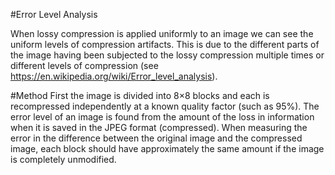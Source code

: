 #Error Level Analysis

When lossy compression is applied uniformly to an image we can see the uniform levels of compression artifacts. 
This is due to the different parts of the image having been subjected to the lossy compression multiple times or
different levels of compression (see https://en.wikipedia.org/wiki/Error_level_analysis).

#Method
First the image is divided into 8×8 blocks and each is recompressed independently at a known quality factor (such as 95%). 
The error level of an image is found from the amount of the loss in information when it is saved in the JPEG format 
(compressed). When measuring the error in the difference between the original image and the compressed image, 
each block should have approximately the same amount if the image is completely unmodified. 
